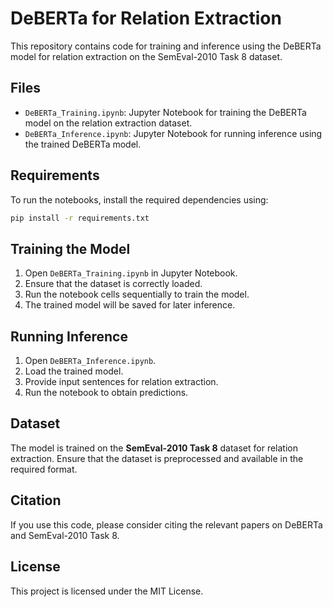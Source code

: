 # DeBERTa for Relation Extraction

This repository contains code for training and inference using the DeBERTa model for relation extraction on the SemEval-2010 Task 8 dataset.

## Files

- `DeBERTa_Training.ipynb`: Jupyter Notebook for training the DeBERTa model on the relation extraction dataset.
- `DeBERTa_Inference.ipynb`: Jupyter Notebook for running inference using the trained DeBERTa model.

## Requirements

To run the notebooks, install the required dependencies using:

```bash
pip install -r requirements.txt
```

## Training the Model

1. Open `DeBERTa_Training.ipynb` in Jupyter Notebook.
2. Ensure that the dataset is correctly loaded.
3. Run the notebook cells sequentially to train the model.
4. The trained model will be saved for later inference.

## Running Inference

1. Open `DeBERTa_Inference.ipynb`.
2. Load the trained model.
3. Provide input sentences for relation extraction.
4. Run the notebook to obtain predictions.

## Dataset

The model is trained on the **SemEval-2010 Task 8** dataset for relation extraction. Ensure that the dataset is preprocessed and available in the required format.

## Citation

If you use this code, please consider citing the relevant papers on DeBERTa and SemEval-2010 Task 8.

## License

This project is licensed under the MIT License.

